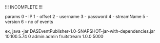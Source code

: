 !!! INCOMPLETE !!!

params 
0 - IP
1 - offset
2 - username
3 - password
4 - streamName
5 - version
6 - no of events

ex,
java -jar DASEventPublisher-1.0-SNAPSHOT-jar-with-dependencies.jar 10.100.5.74 0 admin admin fruitstream 1.0.0 5000
